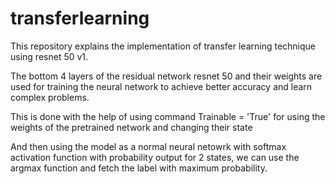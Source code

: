 # transferlearning
This repository explains the implementation of transfer learning technique using resnet 50 v1.

The bottom 4 layers of the residual network resnet 50 and their weights are used for training the neural network to achieve better accuracy and learn complex problems.

This is done with the help of using command Trainable = 'True' for using the weights of the pretrained network and changing their state

And then using the model as a normal neural netowrk with softmax activation function with probability output for 2 states, we can use the argmax function and fetch the label with maximum probability. 
